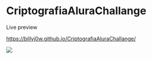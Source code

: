 # CriptografiaAluraChallange


Live preview

https://billyj0w.github.io/CriptografiaAluraChallange/

<img src="{https://d335luupugsy2.cloudfront.net/cms%2Ffiles%2F10224%2F1659462279Badge_Sharer_Alura_ChallengeOracleONE_2000x2000_V3.png?utm_campaign=alura_latam_-_challenge_email_projeto_1_br&utm_medium=email&utm_source=RD+Station}" />
